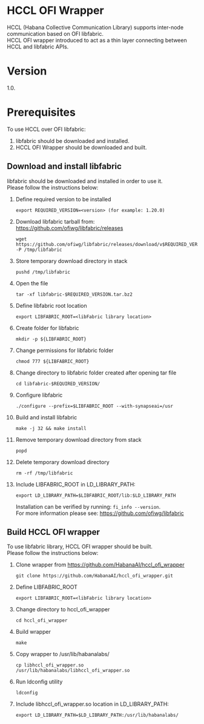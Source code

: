 # HCCL OFI Wrapper

HCCL (Habana Collective Communication Library) supports inter-node communication based on OFI libfabric.<br />
HCCL OFI wrapper introduced to act as a thin layer connecting between HCCL and libfabric APIs.<br />

# Version

1.0.<br />

# Prerequisites

To use HCCL over OFI libfabric:

1. libfabric should be downloaded and installed.<br />
2. HCCL OFI Wrapper should be downloaded and built.<br />

## Download and install libfabric

libfabric should be downloaded and installed in order to use it.<br />
Please follow the instructions below:<br />

1. Define required version to be installed
   ```
   export REQUIRED_VERSION=<version> (for example: 1.20.0)
   ```
2. Download libfabric tarball from: https://github.com/ofiwg/libfabric/releases
   ```
   wget  https://github.com/ofiwg/libfabric/releases/download/v$REQUIRED_VERSION/libfabric-$REQUIRED_VERSION.tar.bz2 -P /tmp/libfabric
   ```
3. Store temporary download directory in stack
   ```
   pushd /tmp/libfabric
   ```
4. Open the file
   ```
   tar -xf libfabric-$REQUIRED_VERSION.tar.bz2
   ```
5. Define libfabric root location
   ```
   export LIBFABRIC_ROOT=<libFabric library location>
   ```
6. Create folder for libfabric
   ```
   mkdir -p ${LIBFABRIC_ROOT}
   ```
7. Change permissions for libfabric folder
   ```
   chmod 777 ${LIBFABRIC_ROOT}
   ```
8. Change directory to libfabric folder created after opening tar file
   ```
   cd libfabric-$REQUIRED_VERSION/
   ```
9. Configure libfabric
   ```
   ./configure --prefix=$LIBFABRIC_ROOT --with-synapseai=/usr
   ```
10. Build and install libfabric
    ```
    make -j 32 && make install
    ```
11. Remove temporary download directory from stack
    ```
    popd
    ```
12. Delete temporary download directory
    ```
    rm -rf /tmp/libfabric
    ```
13. Include LIBFABRIC_ROOT in LD_LIBRARY_PATH:
    ```
    export LD_LIBRARY_PATH=$LIBFABRIC_ROOT/lib:$LD_LIBRARY_PATH
    ```

    Installation can be verified by running: `fi_info --version`.<br />
    For more information please see: https://github.com/ofiwg/libfabric

## Build HCCL OFI wrapper

To use libfabric library, HCCL OFI wrapper should be built.<br />
Please follow the instructions below:<br />

1. Clone wrapper from https://github.com/HabanaAI/hccl_ofi_wrapper
   ```
   git clone https://github.com/HabanaAI/hccl_ofi_wrapper.git
   ```
2. Define LIBFABRIC_ROOT
   ```
   export LIBFABRIC_ROOT=<libFabric library location>
   ```
3. Change directory to hccl_ofi_wrapper
   ```
   cd hccl_ofi_wrapper
   ```
4. Build wrapper
   ```
   make
   ```
5. Copy wrapper to /usr/lib/habanalabs/
   ```
   cp libhccl_ofi_wrapper.so /usr/lib/habanalabs/libhccl_ofi_wrapper.so
   ```
6. Run ldconfig utility
   ```
   ldconfig
   ```
7. Include libhccl_ofi_wrapper.so location in LD_LIBRARY_PATH:
   ```
   export LD_LIBRARY_PATH=$LD_LIBRARY_PATH:/usr/lib/habanalabs/
   ```


